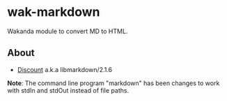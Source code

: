 wak-markdown
============

Wakanda module to convert MD to HTML.

About
-----
* [Discount](http://www.pell.portland.or.us/~orc/Code/markdown/) a.k.a libmarkdown/2.1.6

**Note**: The command line program "markdown" has been changes to work with stdIn and stdOut instead of file paths.
